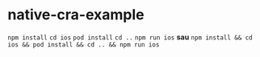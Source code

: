 # native-cra-example
`npm install`
`cd ios`
`pod install`
`cd ..`
`npm run ios`
**sau**
`npm install && cd ios && pod install && cd .. && npm run ios`
